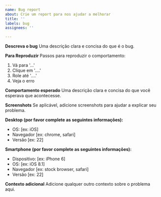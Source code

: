 ```yaml
---
name: Bug report
about: Crie um report para nos ajudar a melhorar
title: ''
labels: bug
assignees: ''

---
```


**Descreva o bug**
Uma descrição clara e concisa do que é o bug.

**Para Reproduzir**
Passos para reproduzir o comportamento:
1. Vá para '...'
2. Clique em '....'
3. Role até '....'
4. Veja o erro

**Comportamento esperado**
Uma descrição clara e concisa do que você esperava que acontecesse.

**Screenshots**
Se aplicável, adicione screenshots para ajudar a explicar seu problema.

**Desktop (por favor complete as seguintes informações):**
 - OS: [ex: iOS]
 - Navegador [ex: chrome, safari]
 - Versão [ex: 22]

**Smartphone (por favor complete as seguintes informações):**
 - Dispositivo: [ex: iPhone 6]
 - OS: [ex: iOS 8.1]
 - Navegador [ex: stock browser, safari]
 - Versão [ex: 22]

**Contexto adicional**
Adicione qualquer outro contexto sobre o problema aqui. 
